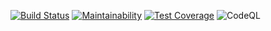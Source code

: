 [![Build Status](https://travis-ci.org/dig-its/dig-its.svg?branch=master)](https://travis-ci.org/dig-its/dig-its)
[![Maintainability](https://api.codeclimate.com/v1/badges/539128766f14dda7c277/maintainability)](https://codeclimate.com/github/dig-its/dig-its/maintainability)
[![Test Coverage](https://api.codeclimate.com/v1/badges/539128766f14dda7c277/test_coverage)](https://codeclimate.com/github/dig-its/dig-its/test_coverage)
![CodeQL](https://github.com/dig-its/dig-its/workflows/CodeQL/badge.svg)
